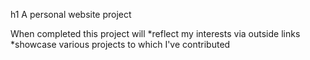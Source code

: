 h1 A personal website project

When completed this project will 
  *reflect my interests via outside links
  *showcase various projects to which I've contributed
